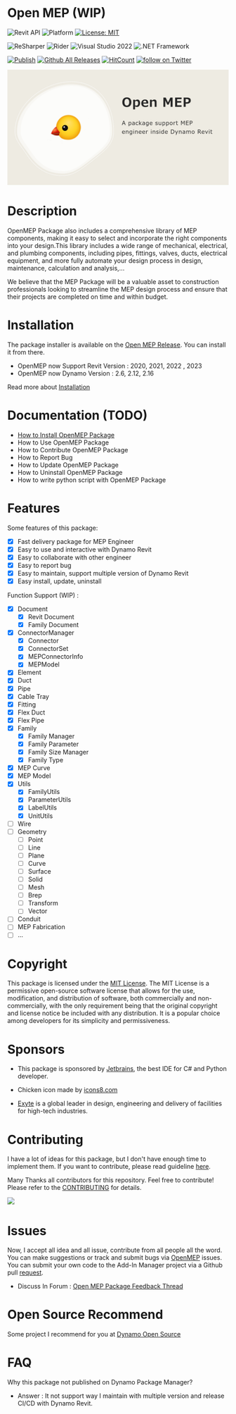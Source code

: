 # Open MEP (WIP)

![Revit API](https://img.shields.io/badge/Revit%20API%202023-blue.svg) ![Platform](https://img.shields.io/badge/platform-Windows-lightgray.svg) [![License: MIT](https://img.shields.io/badge/License-MIT-yellow.svg)](https://opensource.org/licenses/MIT)

![ReSharper](https://img.shields.io/badge/ReSharper-2022-yellow) ![Rider](https://img.shields.io/badge/Rider-2022-yellow) ![Visual Studio 2022](https://img.shields.io/badge/Visual_Studio_2022-yellow) ![.NET Framework](https://img.shields.io/badge/.NET_6.0-yellow)

[![Publish](../../actions/workflows/Workflow.yml/badge.svg)](../../actions)
[![Github All Releases](https://img.shields.io/github/downloads/chuongmep/openmep/total?color=blue&label=Download)]()
[![HitCount](https://hits.dwyl.com/chuongmep/openmep.svg?style=flat-square)](http://hits.dwyl.com/chuongmep/openmep)
<a href="https://twitter.com/intent/follow?screen_name=chuongmep">
<img src="https://img.shields.io/twitter/follow/chuongmep?style=social&logo=twitter"
alt="follow on Twitter"></a>

![](docs/img/openmep.png)

# Description

OpenMEP Package also includes a comprehensive library of MEP components, making it easy to select and incorporate the
right components into your design.This library includes a wide range of mechanical, electrical, and plumbing components,
including pipes, fittings, valves, ducts, electrical equipment, and more fully automate your design process in design,
maintenance, calculation and analysis,...

We believe that the MEP Package will be a valuable asset to construction professionals looking to streamline the MEP
design process and ensure that their projects are completed on time and within budget.

# Installation

The package installer is available on the [Open MEP Release](https://github.com/chuongmep/OpenMEP/releases/latest). You
can install it from there.

- OpenMEP now Support Revit Version : 2020, 2021, 2022 , 2023
- OpenMEP now Dynamo Version : 2.6, 2.12, 2.16

Read more about [Installation](https://github.com/chuongmep/OpenMEP/wiki/How-To-Install-OpenMEP-Package)

# Documentation (TODO)

- [How to Install OpenMEP Package](https://github.com/chuongmep/OpenMEP/wiki/How-To-Install-OpenMEP-Package)
- How to Use OpenMEP Package
- How to Contribute OpenMEP Package
- How to Report Bug
- How to Update OpenMEP Package
- How to Uninstall OpenMEP Package
- How to write python script with OpenMEP Package

# Features

Some features of this package:

- [x] Fast delivery package for MEP Engineer
- [x] Easy to use and interactive with Dynamo Revit
- [x] Easy to collaborate with other engineer
- [x] Easy to report bug
- [x] Easy to maintain, support multiple version of Dynamo Revit
- [x] Easy install, update, uninstall

Function Support (WIP) :

- [x] Document
    - [x] Revit Document
    - [x] Family Document
- [x] ConnectorManager
    - [x] Connector
    - [x] ConnectorSet
    - [x] MEPConnectorInfo
    - [x] MEPModel
- [x] Element
- [x] Duct
- [x] Pipe
- [x] Cable Tray
- [x] Fitting
- [x] Flex Duct
- [x] Flex Pipe
- [x] Family
    - [x] Family Manager
    - [x] Family Parameter
    - [x] Family Size Manager
    - [x] Family Type
- [x] MEP Curve
- [x] MEP Model
- [x] Utils
  - [x] FamilyUtils   
  - [x] ParameterUtils
  - [x] LabelUtils
  - [x] UnitUtils
- [ ] Wire
- [ ] Geometry
    - [ ] Point
    - [ ] Line
    - [ ] Plane
    - [ ] Curve
    - [ ] Surface
    - [ ] Solid
    - [ ] Mesh
    - [ ] Brep
    - [ ] Transform
    - [ ] Vector
- [ ] Conduit
- [ ] MEP Fabrication
- [ ] ...

# Copyright

This package is licensed under the [MIT License](LICENSE.md).
The MIT License is a permissive open-source software license that allows for the use, modification, and distribution of
software, both commercially and non-commercially, with the only requirement being that the original copyright and
license notice be included with any distribution. It is a popular choice among developers for its simplicity and
permissiveness.

# Sponsors

- This package is sponsored by [Jetbrains](https://www.jetbrains.com/?from=OpenMEP), the best IDE for C# and Python
  developer.
- Chicken icon made by [icons8.com](https://icons8.com/)

- [Exyte](https://www.exyte.net/en) is a global leader in design, engineering and delivery of facilities for high-tech
  industries.

# Contributing

I have a lot of ideas for this package, but I don't have enough time to implement them. If you want to contribute,
please read guideline [here](CONTRIBUTING.md).

Many Thanks all contributors for this repository. Feel free to contribute!
Please refer to the [CONTRIBUTING](CONTRIBUTING.md) for details.

<a href = "https://github.com/chuongmep/openmep/graphs/contributors">
  <img src = "https://contrib.rocks/image?repo=chuongmep/openmep"/>
</a>

# Issues

Now, I accept all idea and all issue, contribute from all people all the word.
You can make suggestions or track and submit bugs via [OpenMEP](https://github.com/chuongmep/OpenMEP/issues) issues. You
can submit your own code to the Add-In Manager
project via a Github pull [request](https://github.com/chuongmep/OpenMEP/pulls).

- Discuss In Forum : [Open MEP Package Feedback Thread](https://forum.dynamobim.com/t/openmep-package-feedback-thread/86350)

# Open Source Recommend

Some project I recommend for you at [Dynamo Open Source](https://chuongmep.github.io/Awesome-Dynamo/DynamoOpenSource/dynopensource.html)

# FAQ

Why this package not published on Dynamo Package Manager?

- Answer : It not support way I maintain with multiple version and release CI/CD with Dynamo Revit.
